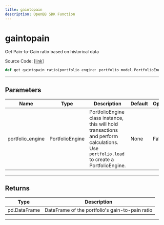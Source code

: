 ```yaml
---
title: gaintopain
description: OpenBB SDK Function
---
```


# gaintopain

Get Pain-to-Gain ratio based on historical data

Source Code: [[link](https://github.com/OpenBB-finance/OpenBBTerminal/tree/main/openbb_terminal/portfolio/portfolio_model.py#L1207)]

```python
def get_gaintopain_ratio(portfolio_engine: portfolio_model.PortfolioEngine) -> None
```

---

## Parameters

| Name | Type | Description | Default | Optional |
| ---- | ---- | ----------- | ------- | -------- |
| portfolio_engine | PortfolioEngine | PortfolioEngine class instance, this will hold transactions and perform calculations.<br/>Use `portfolio.load` to create a PortfolioEngine. | None | False |


---

## Returns

| Type | Description |
| ---- | ----------- |
| pd.DataFrame | DataFrame of the portfolio's gain-to-pain ratio |
---

